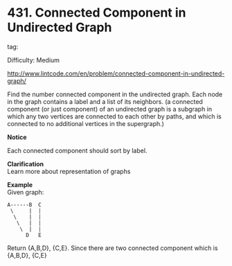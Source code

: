 # 431. Connected Component in Undirected Graph
tag: 

Difficulty: Medium

http://www.lintcode.com/en/problem/connected-component-in-undirected-graph/

Find the number connected component in the undirected graph. Each node in the graph contains a label and a list of its neighbors. (a connected component (or just component) of an undirected graph is a subgraph in which any two vertices are connected to each other by paths, and which is connected to no additional vertices in the supergraph.)

**Notice**  

Each connected component should sort by label.

**Clarification**  
Learn more about representation of graphs

**Example**  
Given graph:
```
A------B  C
 \     |  | 
  \    |  |
   \   |  |
    \  |  |
      D   E
```
Return {A,B,D}, {C,E}. Since there are two connected component which is {A,B,D}, {C,E}
